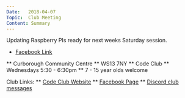 ```yaml
---
Date:   2018-04-07
Topic:  Club Meeting
Content: Summary
---
```

Updating Raspberry PIs ready for next weeks Saturday session.

* [Facebook Link](https://www.facebook.com/1481985248595237/posts/1510159399111155/)


** Curborough Community Centre
** WS13 7NY
** Code Club
** Wednesdays 5:30 - 6:30pm
** 7 - 15 year olds welcome

Club Links:
** [Code Club Website](https://lichfield-code-club.github.io/)
** [Facebook Page](https://www.facebook.com/LichfieldCoders)
** [Discord club messages](https://discord.gg/szz6xGK)
